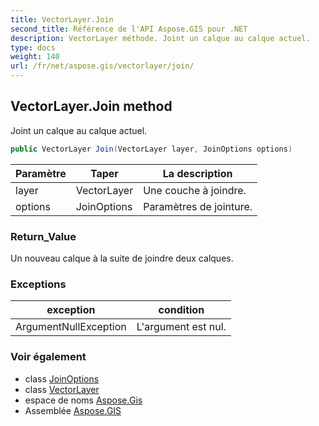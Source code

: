 ```yaml
---
title: VectorLayer.Join
second_title: Référence de l'API Aspose.GIS pour .NET
description: VectorLayer méthode. Joint un calque au calque actuel.
type: docs
weight: 140
url: /fr/net/aspose.gis/vectorlayer/join/
---
```

## VectorLayer.Join method

Joint un calque au calque actuel.

```csharp
public VectorLayer Join(VectorLayer layer, JoinOptions options)
```

| Paramètre | Taper | La description |
| --- | --- | --- |
| layer | VectorLayer | Une couche à joindre. |
| options | JoinOptions | Paramètres de jointure. |

### Return_Value

Un nouveau calque à la suite de joindre deux calques.

### Exceptions

| exception | condition |
| --- | --- |
| ArgumentNullException | L'argument est nul. |

### Voir également

* class [JoinOptions](../../../aspose.gis.relationship.joins/joinoptions/)
* class [VectorLayer](../)
* espace de noms [Aspose.Gis](../../vectorlayer/)
* Assemblée [Aspose.GIS](../../../)


